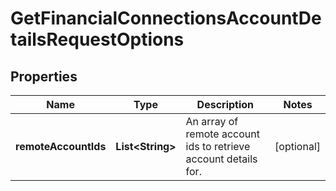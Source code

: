 

# GetFinancialConnectionsAccountDetailsRequestOptions


## Properties

| Name | Type | Description | Notes |
|------------ | ------------- | ------------- | -------------|
|**remoteAccountIds** | **List&lt;String&gt;** | An array of remote account ids to retrieve account details for. |  [optional] |




